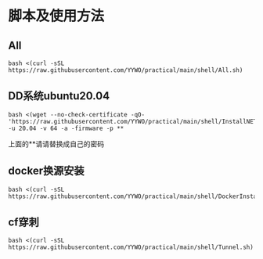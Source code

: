 # 脚本及使用方法
## All
```
bash <(curl -sSL https://raw.githubusercontent.com/YYWO/practical/main/shell/All.sh)

```
## DD系统ubuntu20.04
```
bash <(wget --no-check-certificate -qO- 'https://raw.githubusercontent.com/YYWO/practical/main/shell/InstallNET.sh') -u 20.04 -v 64 -a -firmware -p **
```
上面的**请请替换成自己的密码
## docker换源安装
```
bash <(curl -sSL https://raw.githubusercontent.com/YYWO/practical/main/shell/DockerInstallation.sh)
```
## cf穿刺
```
bash <(curl -sSL https://raw.githubusercontent.com/YYWO/practical/main/shell/Tunnel.sh)
```
